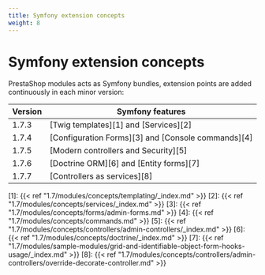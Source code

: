```yaml
---
title: Symfony extension concepts
weight: 8
---
```


# Symfony extension concepts

PrestaShop modules acts as Symfony bundles, extension points are added continuously in each minor version:

| Version  | Symfony features                                               |
|----------|----------------------------------------------------------------|
| 1.7.3    | [Twig templates][1] and [Services][2]                          |
| 1.7.4    | [Configuration Forms][3] and [Console commands][4]             |
| 1.7.5    | [Modern controllers and Security][5]                           |
| 1.7.6    | [Doctrine ORM][6] and [Entity forms][7]                        |
| 1.7.7    | [Controllers as services][8]                     |

[1]: {{< ref "1.7/modules/concepts/templating/_index.md" >}}
[2]: {{< ref "1.7/modules/concepts/services/_index.md" >}}
[3]: {{< ref "1.7/modules/concepts/forms/admin-forms.md" >}}
[4]: {{< ref "1.7/modules/concepts/commands.md" >}}
[5]: {{< ref "1.7/modules/concepts/controllers/admin-controllers/_index.md" >}}
[6]: {{< ref "1.7/modules/concepts/doctrine/_index.md" >}}
[7]: {{< ref "1.7/modules/sample-modules/grid-and-identifiable-object-form-hooks-usage/_index.md" >}}
[8]: {{< ref "1.7/modules/concepts/controllers/admin-controllers/override-decorate-controller.md" >}}
